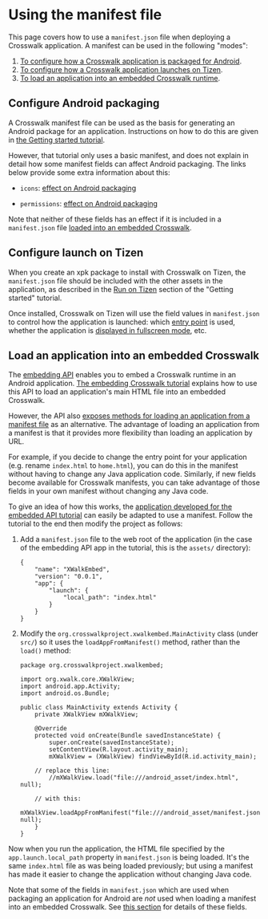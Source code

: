 # Using the manifest file

This page covers how to use a `manifest.json` file when deploying a Crosswalk application. A manifest can be used in the following "modes":

1.  [To configure how a Crosswalk application is packaged for Android](#Configure-Android-packaging).
2.  [To configure how a Crosswalk application launches on Tizen](#Configure-launch-on-Tizen).
3.  [To load an application into an embedded Crosswalk runtime](#Load-an-application-into-an-embedded-Crosswalk).

## Configure Android packaging

A Crosswalk manifest file can be used as the basis for generating an Android package for an application. Instructions on how to do this are given in [the Getting started tutorial](#documentation/getting_started).

However, that tutorial only uses a basic manifest, and does not explain in detail how some manifest fields can affect Android packaging. The links below provide some extra information about this:

* `icons`: [effect on Android packaging](#documentation/manifest/icons_\(extension\)/Effect-on-Android-packaging)

* `permissions`: [effect on Android packaging](#documentation/manifest/permissions/Effect-on-Android-packaging)

Note that neither of these fields has an effect if it is included in a `manifest.json` file [loaded into an embedded Crosswalk](#Load-an-application-into-an-embedded-Crosswalk).

## Configure launch on Tizen

When you create an xpk package to install with Crosswalk on Tizen, the `manifest.json` file should be included with the other assets in the application, as described in the [Run on Tizen](#documentation/getting_started/run_on_tizen) section of the "Getting started" tutorial.

Once installed, Crosswalk on Tizen will use the field values in `manifest.json` to control how the application is launched: which [entry point](#documentation/manifest/entry_points) is used, whether the application is [displayed in fullscreen mode](#documentation/manifest/display), etc.

## Load an application into an embedded Crosswalk

The [embedding API](#documentation/apis/embedding_api) enables you to embed a Crosswalk runtime in an Android application. [The embedding Crosswalk tutorial](#documentation/embedding_crosswalk) explains how to use this API to load an application's main HTML file into an embedded Crosswalk.

However, the API also [exposes methods for loading an application from a manifest file](/apis/embeddingapidocs/reference/org/xwalk/core/XWalkView.html) as an alternative. The advantage of loading an application from a manifest is that it provides more flexibility than loading an application by URL.

For example, if you decide to change the entry point for your application (e.g. rename `index.html` to `home.html`), you can do this in the manifest without having to change any Java application code. Similarly, if new fields become available for Crosswalk manifests, you can take advantage of those fields in your own manifest without changing any Java code.

To give an idea of how this works, the [application developed for the embedded API tutorial](#documentation/embedding_crosswalk) can easily be adapted to use a manifest. Follow the tutorial to the end then modify the project as follows:

1.  Add a `manifest.json` file to the web root of the application (in the case of the embedding API app in the tutorial, this is the `assets/` directory):

        {
	        "name": "XWalkEmbed",
	        "version": "0.0.1",
	        "app": {
		        "launch": {
			        "local_path": "index.html"
		        }
	        }
        }

2.  Modify the `org.crosswalkproject.xwalkembed.MainActivity` class (under `src/`) so it uses the `loadAppFromManifest()` method, rather than the `load()` method:

        package org.crosswalkproject.xwalkembed;

        import org.xwalk.core.XWalkView;
        import android.app.Activity;
        import android.os.Bundle;

        public class MainActivity extends Activity {
	        private XWalkView mXWalkView;

	        @Override
	        protected void onCreate(Bundle savedInstanceState) {
		        super.onCreate(savedInstanceState);
		        setContentView(R.layout.activity_main);
		        mXWalkView = (XWalkView) findViewById(R.id.activity_main);

            // replace this line:
		        //mXWalkView.load("file:///android_asset/index.html", null);

            // with this:
		        mXWalkView.loadAppFromManifest("file:///android_asset/manifest.json", null);
	        }
        }

Now when you run the application, the HTML file specified by the `app.launch.local_path` property in `manifest.json` is being loaded. It's the same `index.html` file as was being loaded previously; but using a manifest has made it easier to  change the application without changing Java code.

Note that some of the fields in `manifest.json` which are used when packaging an application for Android are *not* used when loading a manifest into an embedded Crosswalk. See [this section](#Configure-Android-packaging) for details of these fields.
